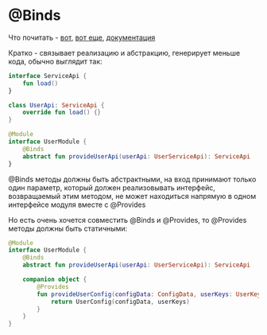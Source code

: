 # @Binds

Что почитать - [вот](https://medium.com/mobile-app-development-publication/dagger-2-binds-vs-provides-cbf3c10511b5), [вот еще](https://proandroiddev.com/dagger-2-annotations-binds-contributesandroidinjector-a09e6a57758f), [документация](https://dagger.dev/dev-guide/faq.html) 

Кратко - связывает реализацию и абстракцию, генерирует меньше кода, обычно выглядит так:

```kotlin
interface ServiceApi {
	fun load()
}

class UserApi: ServiceApi {
	override fun load() {}
}

@Module
interface UserModule {
	@Binds
	abstract fun provideUserApi(userApi: UserServiceApi): ServiceApi
}
```

@Binds методы должны быть абстрактными, на вход принимают только один параметр, который должен реализовывать интерфейс, возвращаемый этим методом, не может находиться напрямую в одном интерфейсе модуля вместе с @Provides

Но есть очень хочется совместить @Binds и @Provides, то @Provides методы должны быть статичными:

```kotlin
@Module
interface UserModule {
	@Binds
	abstract fun provideUserApi(userApi: UserServiceApi): ServiceApi

	companion object {
		@Provides
		fun provideUserConfig(configData: ConfigData, userKeys: UserKeys): UserConfig {
			return UserConfig(configData, userKeys)
		}
	}
}
```